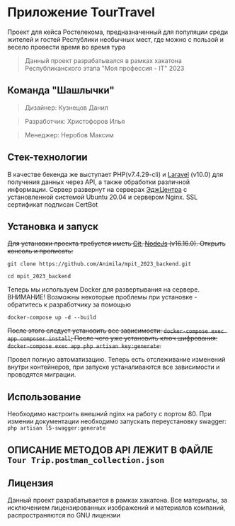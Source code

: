 # Приложение TourTravel

Проект для кейса Ростелекома, предназначенный для популяции среди жителей и гостей Республики необычных мест, где можно с пользой и весело провести время во время тура

> Данный проект разрабатывался в рамках хакатона Республиканского этапа "Моя профессия - IT" 2023  

## Команда "Шашлычки"

> Дизайнер: Кузнецов Данил

> Разработчик: Христофоров Илья

> Менеджер: Неробов Максим


## Стек-технологии



В качестве бекенда же выступает PHP(v7.4.29-cli) и [Laravel](https://laravel.com/) (v10.0) для получения данных через API, а также обработки различной информации.
Сервер развернут на серверах [ЭджЦентра](https://hosting.edgecenter.ru/billmgr) с установленной системой Ubuntu 20.04 и сервером Nginx. SSL сертификат подписан CertBot

## Установка и запуск

~~Для установки проекта требуется иметь [Git](https://git-scm.com), [NodeJs](https://nodejs.org/ru/) (v16.16.0). Открыть консоль и прописать:~~

`git clone https://github.com/Animila/mpit_2023_backend.git`

`cd mpit_2023_backend`

Теперь мы используем Docker для развертывания на сервере. ВНИМАНИЕ! Возможны некоторые проблемы при установке - обратитесь к разработчику за помощью

`docker-compose up -d --build`


~~После этого следует установить все зависимости:
`docker-compose exec app composer install`; После чего уже установить ключ шифрования: `docker-compose exec app php artisan key:generate`.~~

Провел полную автоматизацию. Теперь есть отслеживание изменений внутри контейнеров, при запуске устаналиваются все зависимости и проводятся миграции.  

## Использование

Необходимо настроить внешний nginx на работу с портом 80.
При измении документации необходимо запускать переустановку swagger: `php artisan l5-swagger:generate`

## ОПИСАНИЕ МЕТОДОВ API ЛЕЖИТ В ФАЙЛЕ `Tour Trip.postman_collection.json`



## Лицензия

Данный проект разрабатывается в рамках хакатона. Все материалы, за исключением лицензированных изображений и материалов компаний, распространяются по GNU лицензии
